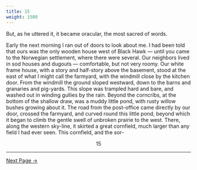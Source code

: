 ```yaml
---
title: 15
weight: 1500
---
```


But, as he uttered it, it became oracular, the most sacred of words.

Early the next morning I ran out of doors to look about me. I had been told that ours was the only wooden house west of Black Hawk — until you came to the Norwegian settlement, where there were several. Our neighbors lived in sod houses and dugouts — comfortable, but not very roomy. Our white frame house, with a story and half-story above the basement, stood at the east of what I might call the farmyard, with the windmill close by the kitchen door. From the windmill the ground sloped westward, down to the barns and granaries and pig-yards. This slope was trampled hard and bare, and washed out in winding gullies by the rain. Beyond the corncribs, at the bottom of the shallow draw, was a muddy little pond, with rusty willow bushes growing about it. The road from the post-office came directly by our door, crossed the farmyard, and curved round this little pond, beyond which it began to climb the gentle swell of unbroken prairie to the west. There, along the western sky-line, it skirted a great cornfield, much larger than any field I had ever seen. This cornfield, and the sor-

<div style="text-align: center">15</div>

---

[Next Page →](/part-one/chapter-two/16)